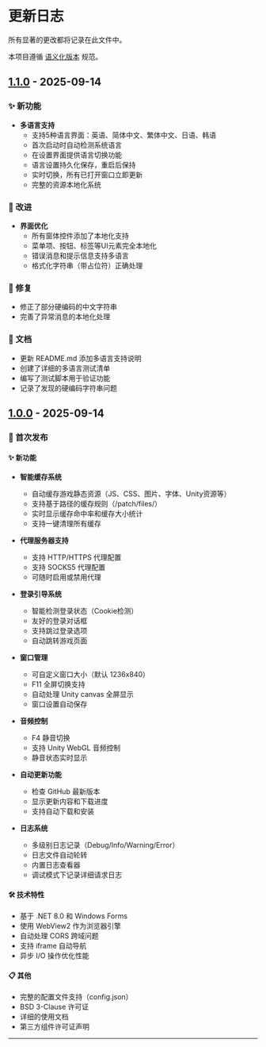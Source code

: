 ﻿# 更新日志

所有显著的更改都将记录在此文件中。

本项目遵循 [语义化版本](https://semver.org/spec/v2.0.0.html) 规范。

## [1.1.0] - 2025-09-14

### ✨ 新功能
- **多语言支持**
  - 支持5种语言界面：英语、简体中文、繁体中文、日语、韩语
  - 首次启动时自动检测系统语言
  - 在设置界面提供语言切换功能
  - 语言设置持久化保存，重启后保持
  - 实时切换，所有已打开窗口立即更新
  - 完整的资源本地化系统

### 🔧 改进
- **界面优化**
  - 所有窗体控件添加了本地化支持
  - 菜单项、按钮、标签等UI元素完全本地化
  - 错误消息和提示信息支持多语言
  - 格式化字符串（带占位符）正确处理

### 🐛 修复
- 修正了部分硬编码的中文字符串
- 完善了异常消息的本地化处理

### 📝 文档
- 更新 README.md 添加多语言支持说明
- 创建了详细的多语言测试清单
- 编写了测试脚本用于验证功能
- 记录了发现的硬编码字符串问题

## [1.0.0] - 2025-09-14

### 🎉 首次发布

#### ✨ 新功能
- **智能缓存系统**
  - 自动缓存游戏静态资源（JS、CSS、图片、字体、Unity资源等）
  - 支持基于路径的缓存规则（/patch/files/）
  - 实时显示缓存命中率和缓存大小统计
  - 支持一键清理所有缓存
  
- **代理服务器支持**
  - 支持 HTTP/HTTPS 代理配置
  - 支持 SOCKS5 代理配置
  - 可随时启用或禁用代理
  
- **登录引导系统**
  - 智能检测登录状态（Cookie检测）
  - 友好的登录对话框
  - 支持跳过登录选项
  - 自动跳转游戏页面
  
- **窗口管理**
  - 可自定义窗口大小（默认 1236x840）
  - F11 全屏切换支持
  - 自动处理 Unity canvas 全屏显示
  - 窗口设置自动保存
  
- **音频控制**
  - F4 静音切换
  - 支持 Unity WebGL 音频控制
  - 静音状态实时显示
  
- **自动更新功能**
  - 检查 GitHub 最新版本
  - 显示更新内容和下载进度
  - 支持自动下载和安装
  
- **日志系统**
  - 多级别日志记录（Debug/Info/Warning/Error）
  - 日志文件自动轮转
  - 内置日志查看器
  - 调试模式下记录详细请求日志

#### 🛠️ 技术特性
- 基于 .NET 8.0 和 Windows Forms
- 使用 WebView2 作为浏览器引擎
- 自动处理 CORS 跨域问题
- 支持 iframe 自动导航
- 异步 I/O 操作优化性能

#### 📋 其他
- 完整的配置文件支持（config.json）
- BSD 3-Clause 许可证
- 详细的使用文档
- 第三方组件许可证声明

---

[1.1.0]: https://github.com/a11s/ctwebplayer/releases/tag/v1.1.0
[1.0.0]: https://github.com/a11s/ctwebplayer/releases/tag/v1.0.0
